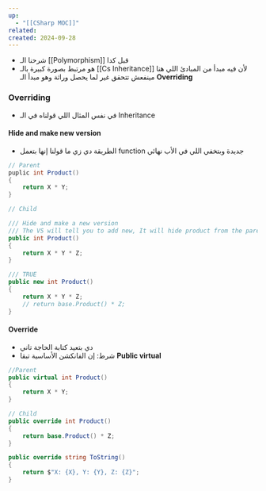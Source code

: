 ```yaml
---
up:
  - "[[CSharp MOC]]"
related: 
created: 2024-09-28
---
```

- شرحنا الـ [[Polymorphism]] قبل كدا
- هو مرتبط بصورة كبيرة بالـ [[Cs Inheritance]] لأن فيه مبدأ من المبادئ اللي هنا مينفعش تتحقق غير لما يحصل وراثة وهو مبدأ الـ **Overriding**

### Overriding
- في نفس المثال اللي قولناه في الـ Inheritance

#### Hide and make new version
- الطريقة دي زي ما قولنا إنها بتعمل function جديدة وبتخفي اللي في الأب نهائي
```cs
// Parent
puplic int Product()
{
	return X * Y;
}

// Child

/// Hide and make a new version
/// The VS will tell you to add new, It will hide product from the parent
public int Product() 
{
    return X * Y * Z;
}

/// TRUE
public new int Product()
{
    return X * Y * Z;
    // return base.Product() * Z;
}
```

#### Override
- دي بتعيد كتابة الحاجة تاني
- شرط: إن الفانكشن الأساسية تبقا **Public virtual**
```cs
//Parent
public virtual int Product()
{
    return X * Y;
}

// Child
public override int Product()
{
    return base.Product() * Z;
}

public override string ToString()
{
    return $"X: {X}, Y: {Y}, Z: {Z}";
}
```